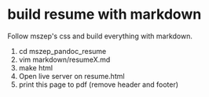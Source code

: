 # build resume with markdown

Follow mszep's css and build everything with markdown.
1. cd mszep_pandoc_resume
1. vim markdown/resumeX.md
1. make html
1. Open live server on resume.html
1. print this page to pdf (remove header and footer)
